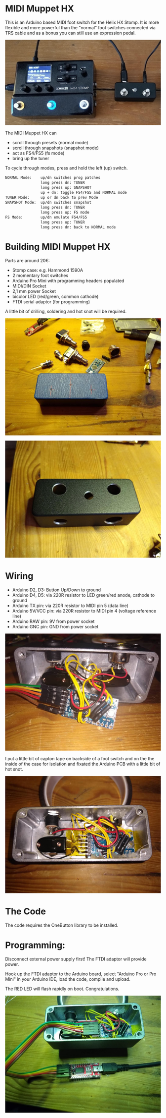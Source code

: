 # MIDI Muppet HX

This is an Arduino based MIDI foot switch for the Helix HX Stomp. It is more flexible and more powerful than the "normal" foot switches connected via TRS cable and as a bonus you can still use an expression pedal.

![MIDI Muppet HX](images/midi_muppet_hx.jpg)

The MIDI Muppet HX can
- scroll through presets (normal mode)
- scroll through snapshots (snapshot mode)
- act as FS4/FS5 (fs mode)
- bring up the tuner

To cycle through modes, press and hold the left (up) switch.

    NORMAL Mode:    up/dn switches prog patches
                    long press dn: TUNER
                    long press up: SNAPSHOT
                    up + dn: toggle FS4/FS5 and NORMAL mode
    TUNER Mode:     up or dn back to prev Mode
    SNAPSHOT Mode:  up/dn switches snapshot
                    long press dn: TUNER
                    long press up: FS mode
    FS Mode:        up/dn emulate FS4/FS5
                    long press up: TUNER
                    long press dn: back to NORMAL mode

# Building MIDI Muppet HX
Parts are around 20€:
- Stomp case: e.g. Hammond 1590A
- 2 momentary foot switches
- Arduino Pro Mini with programming headers populated
- MIDI/DIN Socket
- 2,1 mm power Socket
- bicolor LED (red/green, common cathode)
- FTDI serial adaptor (for programming)

A little bit of drilling, soldering and hot snot will be required.

![building MIDI Muppet](images/build_1.jpg)

![drilled](images/build_2.jpg)

# Wiring
- Arduino D2, D3: Button Up/Down to ground
- Arduino D4, D5: via 220R resistor to LED green/red anode, cathode to ground
- Arduino TX pin: via 220R resistor to MIDI pin 5 (data line)
- Arduino 5V/VCC pin: via 220R resistor to MIDI pin 4 (voltage reference line)
- Arduino RAW pin: 9V from power socket
- Arduino GNC pin: GND from power socket

![Wiring](images/wiring_mess.jpg)

I put a little bit of capton tape on backside of a foot switch and on the the inside of the case for isolation and fixated the Arduino PCB with a little bit of hot snot.

![Hot Snot](images/hot_snot.jpg)


# The Code

The code requires the OneButton library to be installed.

# Programming:
Disconnect external power supply first! The FTDI adaptor will provide power.

Hook up the FTDI adaptor to the Arduino board, select "Arduino Pro or Pro Mini" in your Arduino IDE, load the code, compile and upload.

The RED LED will flash rapidly on boot. Congratulations.

![](images/ftdi_adaptor.jpg)
